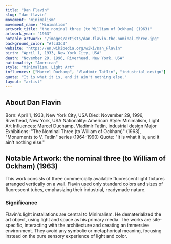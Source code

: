 ```yaml
---
title: "Dan Flavin"
slug: "dan-flavin"
movement: "minimalism"
movement_name: "Minimalism"
artwork_title: "the nominal three (to William of Ockham) (1963)"
artwork_year: "1963"
notable_artwork: "/images/artists/dan-flavin-the-nominal-three.jpg"
background_color: "#fcd3c3"
website: "https://en.wikipedia.org/wiki/Dan_Flavin"
birth: "April 1, 1933, New York City, USA"
death: "November 29, 1996, Riverhead, New York, USA"
nationality: "American"
style: "Minimalism, Light Art"
influences: ["Marcel Duchamp", "Vladimir Tatlin", "industrial design"]
quote: "It is what it is, and it ain't nothing else."
layout: "artist"
---
```


## About Dan Flavin

Born: April 1, 1933, New York City, USA Died: November 29, 1996, Riverhead, New York, USA Nationality: American Style: Minimalism, Light Art Influences: Marcel Duchamp, Vladimir Tatlin, industrial design Major Exhibitions: "The Nominal Three (to William of Ockham)" (1963), "Monuments to V. Tatlin" series (1964-1990) Quote: "It is what it is, and it ain't nothing else."

## Notable Artwork: the nominal three (to William of Ockham) (1963)

This work consists of three commercially available fluorescent light fixtures arranged vertically on a wall. Flavin used only standard colors and sizes of fluorescent tubes, emphasizing their industrial, readymade nature.

### Significance

Flavin's light installations are central to Minimalism. He dematerialized the art object, using light and space as his primary media. The works are site-specific, interacting with the architecture and creating an immersive environment. They avoid any symbolic or metaphorical meaning, focusing instead on the pure sensory experience of light and color.
